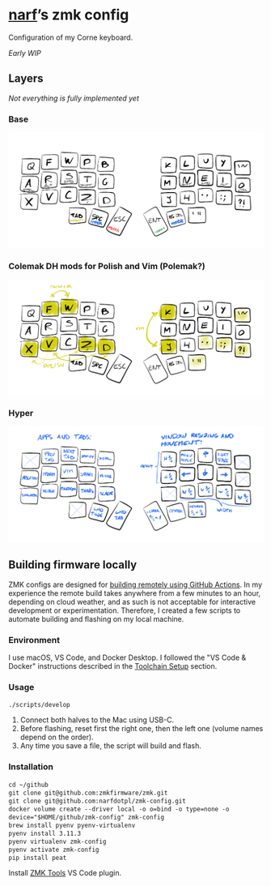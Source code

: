 # [narf][]’s zmk config

Configuration of my Corne keyboard.

_Early WIP_


## Layers

_Not everything is fully implemented yet_


### Base

![](images/layers/base.png)


### Colemak DH mods for Polish and Vim (Polemak?)

![](images/layers/colemak-mods.png)


### Hyper

![](images/layers/hyper.png)


## Building firmware locally

ZMK configs are designed for [building remotely using GitHub Actions][User Setup]. In my experience the remote build takes anywhere from a few minutes to an hour, depending on cloud weather, and as such is not acceptable for interactive development or experimentation. Therefore, I created a few scripts to automate building and flashing on my local machine.


### Environment

I use macOS, VS Code, and Docker Desktop. I followed the "VS Code & Docker" instructions described in the [Toolchain Setup][] section.


### Usage

```
./scripts/develop
```

1. Connect both halves to the Mac using USB-C.
2. Before flashing, reset first the right one, then the left one (volume names depend on the order).
3. Any time you save a file, the script will build and flash.


### Installation

```
cd ~/github
git clone git@github.com:zmkfirmware/zmk.git
git clone git@github.com:narfdotpl/zmk-config.git
docker volume create --driver local -o o=bind -o type=none -o device="$HOME/github/zmk-config" zmk-config
brew install pyenv pyenv-virtualenv
pyenv install 3.11.3
pyenv virtualenv zmk-config
pyenv activate zmk-config
pip install peat
```

Install [ZMK Tools][] VS Code plugin.

  [narf]: http://narf.pl
  [User Setup]: https://zmk.dev/docs/user-setup
  [Toolchain Setup]: https://zmk.dev/docs/development/setup
  [ZMK Tools]: https://marketplace.visualstudio.com/items?itemName=spadin.zmk-tools
